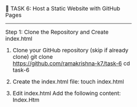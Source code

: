 📄 TASK 6: Host a Static Website with GitHub Pages
________________________________________
Step 1: Clone the Repository and Create index.html
1.	Clone your GitHub repository (skip if already clone)
                 git clone https://github.com/ramakrishna-k7/task-6
                 cd task-6
2.	Create the index.html file:
              touch index.html
3.	Edit index.html
Add the following content: 
    Index.Htm
<!DOCTYPE html>
<html lang="en">
<head>
    <meta charset="UTF-8" />
    <meta name="viewport" content="width=device-width, initial-scale=1.0"/>
    <title>My Webpage</title>
    <style>
        * {
            box-sizing: border-box;
            margin: 0;
            padding: 0;
        }

        body {
            font-family: 'Segoe UI', Tahoma, Geneva, Verdana, sans-serif;
            line-height: 1.6;
            background: #f9f9f9;
            color: #333;
            padding-bottom: 80px; /* space for footer */
        }

        header {
            background: linear-gradient(135deg, #007BFF, #0056b3);
            color: white;
            padding: 2rem 1rem;
            text-align: center;
            box-shadow: 0 4px 10px rgba(0, 0, 0, 0.1);
        }

        header h1 {
            font-size: 2.5rem;
            animation: fadeInDown 1s ease-in-out;
        }

        main {
            max-width: 960px;
            margin: 2rem auto;
            padding: 0 1rem;
        }

        h2 {
            margin-top: 2rem;
            color: #007BFF;
            border-left: 5px solid #007BFF;
            padding-left: 0.5rem;
        }

        p, li {
            margin: 1rem 0;
            font-size: 1.1rem;
        }

        ul {
            padding-left: 1.5rem;
        }

        ul li {
            padding: 0.5rem 0;
            transition: transform 0.2s;
        }

        ul li:hover {
            transform: translateX(5px);
            color: #0056b3;
        }

        footer {
            background: #222;
            color: white;
            text-align: center;
            padding: 1rem;
            position: fixed;
            width: 100%;
            bottom: 0;
            font-size: 0.9rem;
        }

        @keyframes fadeInDown {
            from {
                opacity: 0;
                transform: translateY(-20px);
            }
            to {
                opacity: 1;
                transform: translateY(0);
            }
        }
    </style>
</head>
<body>
    <header>
        <h1>Welcome to My Website</h1>
    </header>

    <main>
        <h2>About Me</h2>
        <p>Hello! my name is ramakrishna, I'm learning how to create and host websites using GitHub Pages. This is a basic static site using HTML and CSS.</p>

        <h2>Projects</h2>
        <ul>
            <li>Personal Portfolio</li>
            <li>devops engineer</li>
            <li>Aws devops</li>
        </ul>
    </main>

    <footer>
        &copy; 2025 My Webpage. All rights reserved.
    </footer>
</body>
</html>



4.	Stage and commit the file:
          git add index.html
          git commit -m "first commit"
5.	Push to GitHub:
        git push -u origin main
________________________________________
✅ Step 2: Enable GitHub Pages
1.	Go to your repository on GitHub.
2.	Click on Settings (gear icon).
3.	Scroll down to Pages section.
4.	Under "Source", select the main branch and root (/) folder.
5.	Click Save.
6.	GitHub will generate a URL like:
   
Website_link:
https://ramakrishna-k7.github.io/Task-6/







